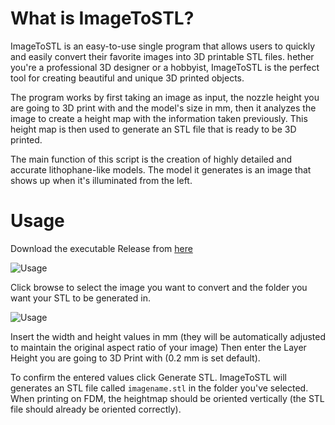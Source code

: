What is ImageToSTL?
=====

ImageToSTL is an easy-to-use single program that allows users to quickly and easily convert their favorite images into 3D printable STL files. hether you're a professional 3D designer or a hobbyist, ImageToSTL is the perfect tool for creating beautiful and unique 3D printed objects.

The program works by first taking an image as input, the nozzle height you are going to 3D print with and the model's size in mm, then it analyzes the image to create a height map with the information taken previously. This height map is then used to generate an STL file that is ready to be 3D printed.

The main function of this script is the creation of highly detailed and accurate lithophane-like models. The model it generates is an image that shows up when it's illuminated from the left. 

Usage
=====

Download the executable Release from [here](https://github.com/CreepyMemes/ImageToSTL/releases/tag/v1.0)

![Usage](https://i.imgur.com/cxM0RFu.png)

Click browse to select the image you want to convert and the folder you want your STL to be generated in.

![Usage](https://i.imgur.com/SeT4hjN.png)

Insert the width and height values in mm (they will be automatically adjusted to maintain the original aspect ratio of your image)
Then enter the Layer Height you are going to 3D Print with (0.2 mm is set default). 

To confirm the entered values click Generate STL. ImageToSTL will generates an STL file called `imagename.stl` in the folder you've selected.
When printing on FDM, the heightmap should be oriented vertically (the STL file should already be oriented correctly).
